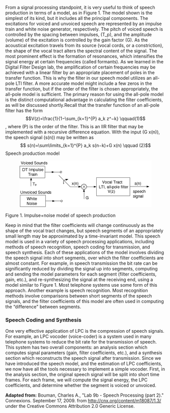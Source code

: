 From a signal processing standpoint, it is very useful to think of speech production in terms of a model, as in Figure 1. The model shown is the simplest of its kind, but it includes all the principal components. The excitations for voiced and unvoiced speech are represented by an impulse train and white noise generator, respectively. The pitch of voiced speech is controlled by the spacing between impulses, \(T_p\), and the amplitude (volume) of the excitation is controlled by the gain factor \(G\). As the acoustical excitation travels from its source (vocal cords, or a constriction), the shape of the vocal tract alters the spectral content of the signal. The most prominent effect is the formation of resonances, which intensifies the signal energy at certain frequencies (called formants). As we learned in the Digital Filter Design lab, the amplification of certain frequencies may be achieved with a linear filter by an appropriate placement of poles in the transfer function. This is why the filter in our speech model utilizes an all-pole LTI filter. A more accurate model might include a few zeros in the transfer function, but if the order of the filter is chosen appropriately, the all-pole model is sufficient. The primary reason for using the all-pole model is the distinct computational advantage in calculating the filter coefficients, as will be discussed shortly.Recall that the transfer function of an all-pole filter has the form $$V(z)=\frac{1}{1−\sum_{k=1}^{P} a_k z^−k} \qquad(1)$$, where \(P\) is the order of the filter. This is an IIR filter that may be implemented with a recursive difference equation. With the input \(G x(n)\), the speech signal \(s(n)\) may be written as $$ s(n)=\sum\limits_{k=1}^{P} a_k s(n−k)+G x(n) \qquad (2)$$
Speech production model
<center><img src="images/lpmodel.png"  > <br></p> </center>
Figure 1. Impulse+noise model of speech production

Keep in mind that the filter coefficients will change continuously as the shape of the vocal tract changes, but speech segments of an appropriately small length may be approximated by a time-invariant model. This speech model is used in a variety of speech processing applications, including methods of speech recognition, speech coding for transmission, and speech synthesis. Each of these applications of the model involves dividing the speech signal into short segments, over which the filter coefficients are almost constant. For example, in speech transmission the bit rate can be significantly reduced by dividing the signal up into segments, computing and sending the model parameters for each segment (filter coefficients, gain, etc.), and re-synthesizing the signal at the receiving end, using a model similar to Figure 1. Most telephone systems use some form of this approach. Another example is speech recognition. Most recognition methods involve comparisons between short segments of the speech signals, and the filter coefficients of this model are often used in computing the “difference" between segments.

### Speech Coding and Synthesis

One very effective application of LPC is the compression of speech signals. For example, an LPC vocoder (voice-coder) is a system used in many telephone systems to reduce the bit rate for the transmission of speech. This system has two overall components: an analysis section which computes signal parameters (gain, filter coefficients, etc.), and a synthesis section which reconstructs the speech signal after transmission. Since we have introduced the speech model, and the estimation of LPC coefficients, we now have all the tools necessary to implement a simple vocoder. First, in the analysis section, the original speech signal will be split into short time frames. For each frame, we will compute the signal energy, the LPC coefficients, and determine whether the segment is voiced or unvoiced.


**Adapted from:** Bouman, Charles A., "Lab 9b - Speech Processing (part 2)." Connexions. September 17, 2009. from http://cnx.org/content/m18087/1.3/ under the Creative Commons Attribution 2.0 Generic License.

